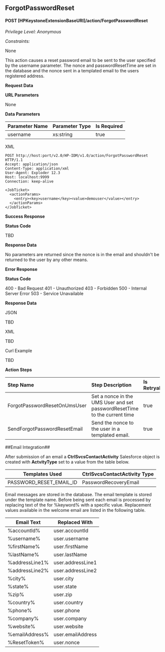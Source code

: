 ##  ForgotPasswordReset
#### POST [HPKeystoneExtensionBaseURI]/action/ForgotPasswordReset
*Privilege Level: Anonymous*  
 
*Constraints:*  

None

This action causes a reset password email to be sent to the user specified by the username parameter. The nonce and passwordResetTime are set in the database and the nonce sent in a templated email to the users registered address.


**Request Data**  

**URL Parameters**

None

**Data Parameters**

| Parameter Name	| Parameter Type	| Is Required	|
| :-	| :-	| :-	|
| username	| xs:string	| true	|

XML

```
POST http://host:port/v2.0/HP-IDM/v1.0/action/ForgotPasswordReset HTTP/1.1
Accept: application/json
Content-Type: application/xml
User-Agent: Exploder 12.3
Host: localhost:9999
Connection: keep-alive

<JobTicket>
  <actionParams>
    <entry><key>username</key><value>demouser</value></entry>
  </actionParams>
</JobTicket>
```

**Success Response**

**Status Code**

TBD

**Response Data**

No parameters are returned since the nonce is in the email and shouldn't be returned to the user by any other means.

**Error Response**

**Status Code**

400 - Bad Request
401 - Unauthorized
403 - Forbidden
500 - Internal Server Error
503 - Service Unavailable

**Response Data**

JSON

TBD  

XML

TBD  

Curl Example

TBD 

**Action Steps**

| Step Name	| Step Description	| Is Retryable	|
| :-	| :-	| :-	|
| ForgotPasswordResetOnUmsUser	| Set a nonce in the UMS User and set passwordResetTime to the current time	| true	|
| SendForgotPasswordResetEmail	| Send the nonce to the user in a templated email.	| true	|

##Email Integration##

After submission of an email a **CtrlSvcsContactActivity** Salesforce object is created with **ActvityType** set to a value from the table below.

| Templates Used	| CtrlSvcsContactActivity Type 	|
| -- 	| -- 	|
| PASSWORD_RESET_EMAIL_ID 	| PasswordRecoveryEmail	|

Email messages are stored in the database. The email template is stored under the template name. Before being sent each email is processed by replacing text of the for %keyword% with a specific value. Replacement values available in the welcome email are listed in the following table.

| Email Text 	| Replaced With 	|
| -- 	| --	|
| %accountId% 	| user.accountId 	|
| %username% 	| user.username 	|
| %firstName% 	| user.firstName 	|
| %lastName% 	| user.lastName 	|
| %addressLine1% 	| user.addressLine1 	|
| %addressLine2% 	| user.addressLine2 	|
| %city% 	| user.city 	|
| %state% 	| user.state 	|
| %zip% 	| user.zip 	|
| %country% 	| user.country 	|
| %phone% 	| user.phone 	|
| %company% 	| user.company 	|
| %website% 	| user.website 	|
| %emailAddress% 	| user.emailAddress 	|
| %ResetToken%	| user.nonce	|
